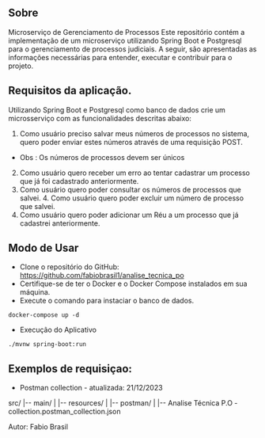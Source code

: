 ## Sobre
Microserviço de Gerenciamento de Processos
Este repositório contém a implementação de um microserviço utilizando Spring Boot e Postgresql para o gerenciamento de processos judiciais. A seguir, são apresentadas as informações necessárias para entender, executar e contribuir para o projeto.


## Requisitos da aplicação.

Utilizando Spring Boot e Postgresql como banco de dados crie um microsserviço com as funcionalidades descritas abaixo:
1. Como usuário preciso salvar meus números de processos no sistema, quero poder enviar estes números através de uma requisição POST.
- Obs : Os números de processos devem ser únicos
2. Como usuário quero receber um erro ao tentar cadastrar um processo que já foi cadastrado anteriormente.
3. Como usuário quero poder consultar os números de processos que salvei. 4. Como usuário quero poder excluir um número de processo que salvei.
5. Como usuário quero poder adicionar um Réu a um processo que já cadastrei anteriormente.


## Modo de Usar
- Clone o repositório do GitHub: https://github.com/fabiobrasil1/analise_tecnica_po
- Certifique-se de ter o Docker e o Docker Compose instalados em sua máquina.
- Execute o comando para instaciar o banco de dados.
```
docker-compose up -d
```

- Execução do Aplicativo

```
./mvnw spring-boot:run

```


## Exemplos de requisiçao:
* Postman collection - atualizada: 21/12/2023

src/
|-- main/
|   |-- resources/
|       |-- postman/
|           |-- Analise Técnica P.O - collection.postman_collection.json



Autor: Fabio Brasil
